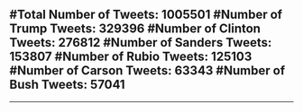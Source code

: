 #Total Number of Tweets: 1005501 
#Number of Trump Tweets: 329396
#Number of Clinton Tweets: 276812
#Number of Sanders Tweets: 153807
#Number of Rubio Tweets: 125103
#Number of Carson Tweets: 63343
#Number of Bush Tweets: 57041
---
---
